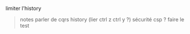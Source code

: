 limiter l'history

> notes
parler de cqrs
history (lier ctrl z ctrl y ?)
sécurité csp ? faire le test